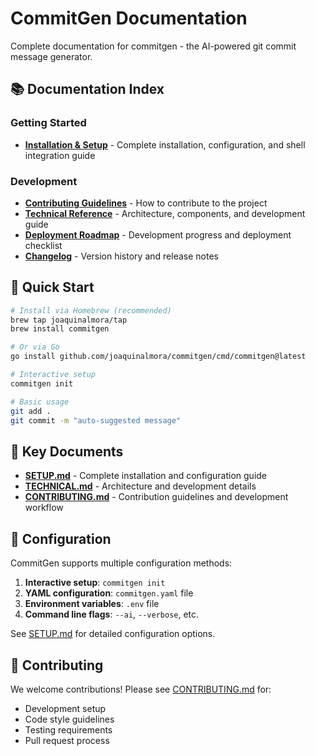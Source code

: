 # CommitGen Documentation

Complete documentation for commitgen - the AI-powered git commit message generator.

## 📚 Documentation Index

### Getting Started

- **[Installation & Setup](SETUP.md)** - Complete installation, configuration, and shell integration guide

### Development

- **[Contributing Guidelines](CONTRIBUTING.md)** - How to contribute to the project
- **[Technical Reference](TECHNICAL.md)** - Architecture, components, and development guide  
- **[Deployment Roadmap](TODO_DEPLOYMENT.md)** - Development progress and deployment checklist
- **[Changelog](CHANGELOG.md)** - Version history and release notes

## 🚀 Quick Start

```bash
# Install via Homebrew (recommended)
brew tap joaquinalmora/tap
brew install commitgen

# Or via Go
go install github.com/joaquinalmora/commitgen/cmd/commitgen@latest

# Interactive setup
commitgen init

# Basic usage
git add .
git commit -m "auto-suggested message"
```

## 📖 Key Documents

- **[SETUP.md](SETUP.md)** - Complete installation and configuration guide
- **[TECHNICAL.md](TECHNICAL.md)** - Architecture and development details
- **[CONTRIBUTING.md](CONTRIBUTING.md)** - Contribution guidelines and development workflow

## 🔧 Configuration

CommitGen supports multiple configuration methods:

1. **Interactive setup**: `commitgen init`
2. **YAML configuration**: `commitgen.yaml` file
3. **Environment variables**: `.env` file
4. **Command line flags**: `--ai`, `--verbose`, etc.

See [SETUP.md](SETUP.md) for detailed configuration options.

## 🤝 Contributing

We welcome contributions! Please see [CONTRIBUTING.md](CONTRIBUTING.md) for:

- Development setup
- Code style guidelines
- Testing requirements
- Pull request process
